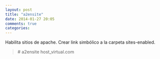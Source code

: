 ```yaml
---
layout: post
title: "a2ensite"
date: 2014-01-27 20:05
comments: true
categories: 
---
```

Habilita sitios de apache. Crear link simbólico a  la carpeta sites-enabled.

>\# a2ensite host_virtual.com 

